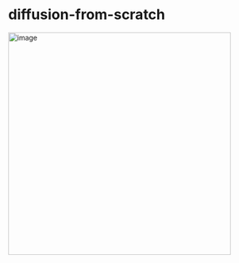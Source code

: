 # diffusion-from-scratch

<img width="448" alt="image" src="https://user-images.githubusercontent.com/106899647/219923281-c79bd9ee-85f1-4dce-ac99-32fa404b285e.png">
